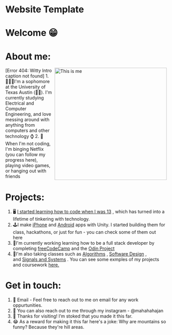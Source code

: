 # Website Template

# Welcome 😁

# About me:

<img src = 'https://github.com/mahahahajan/mahahahajan/blob/main/DSC_0005.jpg' alt = 'This is me' align='right' width = '350px' />
[Error 404: Witty Intro caption not found]
1. 👨🏽‍🎓I'm a sophomore at the University of Texas Austin (🤘🏽). I'm currently studying Electrical and Computer Engineering, and love messing around with anything from computers and other technology ⌚️
2. 📸When I'm not coding, I'm binging Netflix (you can follow my progress here), playing video games, or hanging out with friends




# Projects:

1. 🖥 [I started learning how to code when I was 13](http://pulkitmportfolio.weebly.com/bio.html) , which has turned into a lifetime of tinkering with technology.
2. 🕹I make [iPhone](https://mahahahajan.github.io/PortfolioPage/) and [Android](https://mahahahajan.github.io/PortfolioPage/) apps with Unity. I started building them for class, hackathons, or just for fun - you can check some of them out here
3. 🔋I'm currently working learning how to be a full stack developer by completing [freeCodeCamp](https://www.freecodecamp.org/mahahahajan) and the [Odin Project](https://mahahahajan.github.io/PortfolioPage/)
4. 📒I'm also taking classes such as [Algorithms](https://mahahahajan.github.io/PortfolioPage/) , [Software Design](https://mahahahajan.github.io/PortfolioPage/) , and [Signals and Systems](https://mahahahajan.github.io/PortfolioPage/) . You can see some exmples of my projects and coursework [here.](https://mahahahajan.github.io/PortfolioPage/)

# Get in touch:

1. 📧 Email - Feel free to reach out to me on email for any work oppurtunities.
2. 📲 You can also reach out to me through my instagram - @mahahahajan
3. 💙 Thanks for visiting! I’m stoked that you made it this far.
4. 😂 As a reward for making it this far here's a joke: Why are mountains so funny? Because they're hill areas.
